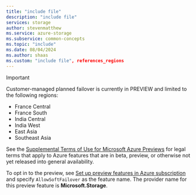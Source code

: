 ```yaml
---
title: "include file"
description: "include file"
services: storage
author: stevenmatthew
ms.service: azure-storage
ms.subservice: common-concepts
ms.topic: "include"
ms.date: 08/04/2024
ms.author: shaas
ms.custom: "include file", references_regions
---
```


> [!IMPORTANT]
> Customer-managed planned failover is currently in PREVIEW and limited to the following regions:
>
> - France Central 
> - France South 
> - India Central 
> - India West 
> - East Asia
> - Southeast Asia 
> 
> See the [Supplemental Terms of Use for Microsoft Azure Previews](https://azure.microsoft.com/support/legal/preview-supplemental-terms/) for legal terms that apply to Azure features that are in beta, preview, or otherwise not yet released into general availability.
> 
> To opt in to the preview, see [Set up preview features in Azure subscription](../articles/azure-resource-manager/management/preview-features.md) and specify `AllowSoftFailover` as the feature name. The provider name for this preview feature is **Microsoft.Storage**.